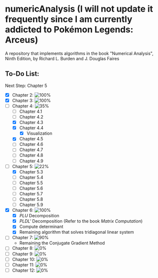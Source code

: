# numericAnalysis (I will not update it frequently since I am currently addicted to Pokémon Legends: Arceus)
A repository that implements algorithms in the book "Numerical Analysis", Ninth Edition, by Richard L. Burden and J. Douglas Faires

## To-Do List:
  Next Step: Chapter 5
- [x] Chapter 2: ![100%](https://progress-bar.dev/100)
- [x] Chapter 3: ![100%](https://progress-bar.dev/100)
- [ ] Chapter 4: ![35%](https://progress-bar.dev/35)
  - [ ] Chapter 4.1
  - [ ] Chapter 4.2
  - [x] Chapter 4.3
  - [x] Chapter 4.4
    - [x] Visualization
  - [x] Chapter 4.5
  - [ ] Chapter 4.6
  - [ ] Chapter 4.7
  - [ ] Chapter 4.8
  - [ ] Chapter 4.9
- [ ] Chapter 5: ![22%](https://progress-bar.dev/22)
  - [x] Chapter 5.3
  - [ ] Chapter 5.4
  - [ ] Chapter 5.5
  - [ ] Chapter 5.6
  - [ ] Chapter 5.7
  - [ ] Chapter 5.8
  - [ ] Chapter 5.9
- [x] Chapter 6: ![100%](https://progress-bar.dev/100)
  - [x] _PLU_ Decomposition
  - [x] _PLDL'_ Decomposition (Refer to the book _Matrix Computation_) 
  - [x] Compute determinant 
  - [x] Remaining algorithm that solves tridiagonal linear system
- [ ] Chapter 7: ![90%](https://progress-bar.dev/90)
  - Remaining the Conjugate Gradient Method
- [ ] Chapter 8: ![0%](https://progress-bar.dev/0)
- [ ] Chapter 9: ![0%](https://progress-bar.dev/0)
- [ ] Chapter 10: ![0%](https://progress-bar.dev/0)
- [ ] Chapter 11: ![0%](https://progress-bar.dev/0)
- [ ] Chapter 12: ![0%](https://progress-bar.dev/0)
